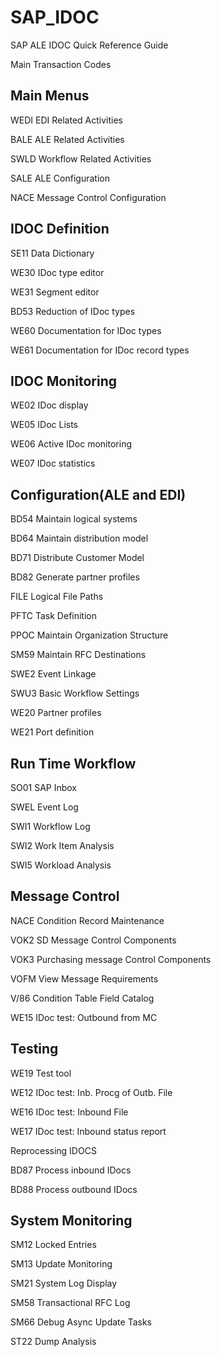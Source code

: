 # SAP_IDOC

SAP ALE IDOC Quick Reference Guide

Main Transaction Codes


## Main Menus

WEDI EDI Related Activities

BALE ALE Related Activities

SWLD Workflow Related Activities

SALE ALE Configuration

NACE Message Control Configuration


## IDOC Definition

SE11 Data Dictionary

WE30 IDoc type editor

WE31 Segment editor

BD53 Reduction of IDoc types

WE60 Documentation for IDoc types

WE61 Documentation for IDoc record types


## IDOC Monitoring

WE02 IDoc display

WE05 IDoc Lists

WE06 Active IDoc monitoring

WE07 IDoc statistics


## Configuration(ALE and EDI)

BD54 Maintain logical systems

BD64 Maintain distribution model

BD71 Distribute Customer Model

BD82 Generate partner profiles

FILE Logical File Paths

PFTC Task Definition

PPOC Maintain Organization Structure

SM59 Maintain RFC Destinations

SWE2 Event Linkage

SWU3 Basic Workflow Settings

WE20 Partner profiles

WE21 Port definition


## Run Time Workflow

SO01 SAP Inbox

SWEL Event Log

SWI1 Workflow Log

SWI2 Work Item Analysis

SWI5 Workload Analysis


## Message Control

NACE Condition Record Maintenance

VOK2 SD Message Control Components

VOK3 Purchasing message Control Components

VOFM View Message Requirements

V/86 Condition Table Field Catalog

WE15 IDoc test: Outbound from MC


## Testing

WE19 Test tool

WE12 IDoc test: Inb. Procg of Outb. File

WE16 IDoc test: Inbound File

WE17 IDoc test: Inbound status report

Reprocessing IDOCS

BD87 Process inbound IDocs

BD88 Process outbound IDocs


## System Monitoring

SM12 Locked Entries

SM13 Update Monitoring

SM21 System Log Display

SM58 Transactional RFC Log

SM66 Debug Async Update Tasks

ST22 Dump Analysis





















